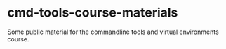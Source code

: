 # cmd-tools-course-materials

Some public material for the commandline tools and virtual environments course.
